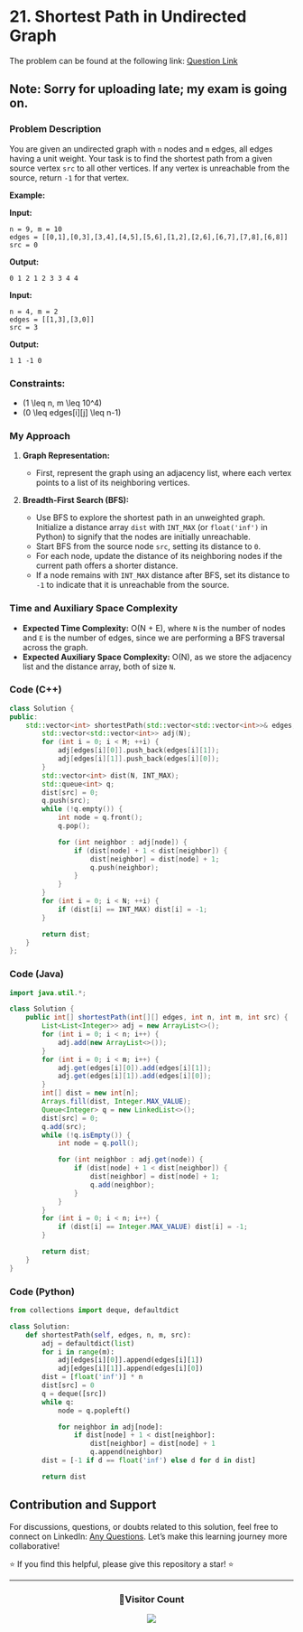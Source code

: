 # 21. Shortest Path in Undirected Graph

The problem can be found at the following link: [Question Link](https://www.geeksforgeeks.org/problems/shortest-path-in-undirected-graph-having-unit-distance/1)

## Note: Sorry for uploading late; my exam is going on.

### Problem Description

You are given an undirected graph with `n` nodes and `m` edges, all edges having a unit weight. Your task is to find the shortest path from a given source vertex `src` to all other vertices. If any vertex is unreachable from the source, return `-1` for that vertex.

**Example:**

**Input:**

```
n = 9, m = 10
edges = [[0,1],[0,3],[3,4],[4,5],[5,6],[1,2],[2,6],[6,7],[7,8],[6,8]]
src = 0
```

**Output:**

```
0 1 2 1 2 3 3 4 4
```

**Input:**

```
n = 4, m = 2
edges = [[1,3],[3,0]]
src = 3
```

**Output:**

```
1 1 -1 0
```

### Constraints:

- \(1 \leq n, m \leq 10^4\)
- \(0 \leq edges[i][j] \leq n-1\)

### My Approach

1. **Graph Representation:**

   - First, represent the graph using an adjacency list, where each vertex points to a list of its neighboring vertices.

2. **Breadth-First Search (BFS):**
   - Use BFS to explore the shortest path in an unweighted graph. Initialize a distance array `dist` with `INT_MAX` (or `float('inf')` in Python) to signify that the nodes are initially unreachable.
   - Start BFS from the source node `src`, setting its distance to `0`.
   - For each node, update the distance of its neighboring nodes if the current path offers a shorter distance.
   - If a node remains with `INT_MAX` distance after BFS, set its distance to `-1` to indicate that it is unreachable from the source.

### Time and Auxiliary Space Complexity

- **Expected Time Complexity:** O(N + E), where `N` is the number of nodes and `E` is the number of edges, since we are performing a BFS traversal across the graph.
- **Expected Auxiliary Space Complexity:** O(N), as we store the adjacency list and the distance array, both of size `N`.

### Code (C++)

```cpp
class Solution {
public:
    std::vector<int> shortestPath(std::vector<std::vector<int>>& edges, int N, int M, int src) {
        std::vector<std::vector<int>> adj(N);
        for (int i = 0; i < M; ++i) {
            adj[edges[i][0]].push_back(edges[i][1]);
            adj[edges[i][1]].push_back(edges[i][0]);
        }
        std::vector<int> dist(N, INT_MAX);
        std::queue<int> q;
        dist[src] = 0;
        q.push(src);
        while (!q.empty()) {
            int node = q.front();
            q.pop();

            for (int neighbor : adj[node]) {
                if (dist[node] + 1 < dist[neighbor]) {
                    dist[neighbor] = dist[node] + 1;
                    q.push(neighbor);
                }
            }
        }
        for (int i = 0; i < N; ++i) {
            if (dist[i] == INT_MAX) dist[i] = -1;
        }

        return dist;
    }
};
```

### Code (Java)

```java
import java.util.*;

class Solution {
    public int[] shortestPath(int[][] edges, int n, int m, int src) {
        List<List<Integer>> adj = new ArrayList<>();
        for (int i = 0; i < n; i++) {
            adj.add(new ArrayList<>());
        }
        for (int i = 0; i < m; i++) {
            adj.get(edges[i][0]).add(edges[i][1]);
            adj.get(edges[i][1]).add(edges[i][0]);
        }
        int[] dist = new int[n];
        Arrays.fill(dist, Integer.MAX_VALUE);
        Queue<Integer> q = new LinkedList<>();
        dist[src] = 0;
        q.add(src);
        while (!q.isEmpty()) {
            int node = q.poll();

            for (int neighbor : adj.get(node)) {
                if (dist[node] + 1 < dist[neighbor]) {
                    dist[neighbor] = dist[node] + 1;
                    q.add(neighbor);
                }
            }
        }
        for (int i = 0; i < n; i++) {
            if (dist[i] == Integer.MAX_VALUE) dist[i] = -1;
        }

        return dist;
    }
}
```

### Code (Python)

```python
from collections import deque, defaultdict

class Solution:
    def shortestPath(self, edges, n, m, src):
        adj = defaultdict(list)
        for i in range(m):
            adj[edges[i][0]].append(edges[i][1])
            adj[edges[i][1]].append(edges[i][0])
        dist = [float('inf')] * n
        dist[src] = 0
        q = deque([src])
        while q:
            node = q.popleft()

            for neighbor in adj[node]:
                if dist[node] + 1 < dist[neighbor]:
                    dist[neighbor] = dist[node] + 1
                    q.append(neighbor)
        dist = [-1 if d == float('inf') else d for d in dist]

        return dist
```

## Contribution and Support

For discussions, questions, or doubts related to this solution, feel free to connect on LinkedIn: [Any Questions](https://www.linkedin.com/in/patel-hetkumar-sandipbhai-8b110525a/). Let’s make this learning journey more collaborative!

⭐ If you find this helpful, please give this repository a star! ⭐

---

<div align="center">
  <h3><b>📍Visitor Count</b></h3>
</div>

<p align="center">
  <img src="https://profile-counter.glitch.me/Hunterdii/count.svg" />
</p>
